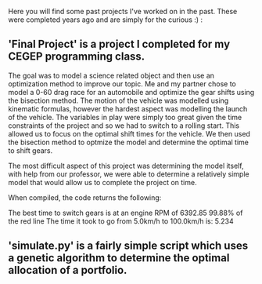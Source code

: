 Here you will find some past projects I've worked on in the past. These were completed years ago and are simply for the curious :) :

## 'Final Project' is a project I completed for my CEGEP programming class.

The goal was to model a science related object and then use an optimization 
method to improve our topic.
Me and my partner chose to model a 0-60 drag race for an automobile and optimize the gear shifts using the bisection method. The motion of the vehicle was modelled using kinematic formulas, however the hardest aspect was modelling the launch of the vehicle. The variables in play were simply too great given the time constraints of the project and so we had to switch to a rolling start. This allowed us to focus on the optimal shift times for the vehicle. We then used the bisection method to optmize the model and determine the optimal time to shift gears.

The most difficult aspect of this project was determining the model itself, with help from our professor, we were able to determine a relatively simple model that would allow us to complete the project on time. 

When compiled, the code returns the following:

The best time to switch gears is at an engine RPM of 6392.85
99.88% of the red line
The time it took to go from 5.0km/h to 100.0km/h is: 5.234

## 'simulate.py' is a fairly simple script which uses a genetic algorithm to determine the optimal allocation of a portfolio.
